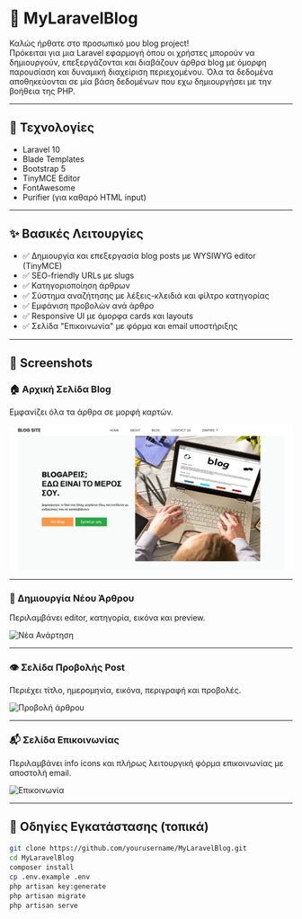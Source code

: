 # 📝 MyLaravelBlog

Καλώς ήρθατε στο προσωπικό μου blog project!  
Πρόκειται για μια Laravel εφαρμογή όπου οι χρήστες μπορούν να δημιουργούν, επεξεργάζονται και διαβάζουν άρθρα blog με όμορφη παρουσίαση και δυναμική διαχείριση περιεχομένου. Όλα τα δεδομένα αποθηκεύονται σε μία βάση δεδομένων που εχω δημιουργήσει με την βοήθεια της PHP.

---

## 🔧 Τεχνολογίες

- Laravel 10
- Blade Templates
- Bootstrap 5
- TinyMCE Editor
- FontAwesome
- Purifier (για καθαρό HTML input)

---

## ✨ Βασικές Λειτουργίες

- ✅ Δημιουργία και επεξεργασία blog posts με WYSIWYG editor (TinyMCE)
- ✅ SEO-friendly URLs με slugs
- ✅ Κατηγοριοποίηση άρθρων
- ✅ Σύστημα αναζήτησης με λέξεις-κλειδιά και φίλτρο κατηγορίας
- ✅ Εμφάνιση προβολών ανά άρθρο
- ✅ Responsive UI με όμορφα cards και layouts
- ✅ Σελίδα "Επικοινωνία" με φόρμα και email υποστήριξης

---

## 📸 Screenshots

### 🏠 Αρχική Σελίδα Blog
Εμφανίζει όλα τα άρθρα σε μορφή καρτών.

![Αρχική σελίδα](screenshots/home.png)

---

### 📝 Δημιουργία Νέου Άρθρου
Περιλαμβάνει editor, κατηγορία, εικόνα και preview.

![Νέα Ανάρτηση](screenshots/new-post.png)

---

### 👁️ Σελίδα Προβολής Post
Περιέχει τίτλο, ημερομηνία, εικόνα, περιγραφή και προβολές.

![Προβολή άρθρου](screenshots/post-view.png)

---

### 📬 Σελίδα Επικοινωνίας
Περιλαμβάνει info icons και πλήρως λειτουργική φόρμα επικοινωνίας με αποστολή email.

![Επικοινωνία](screenshots/contact.png)

---

## 🚀 Οδηγίες Εγκατάστασης (τοπικά)

```bash
git clone https://github.com/yourusername/MyLaravelBlog.git
cd MyLaravelBlog
composer install
cp .env.example .env
php artisan key:generate
php artisan migrate
php artisan serve
